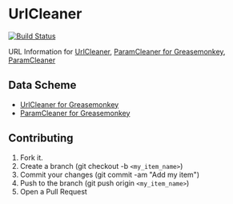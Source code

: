 # UrlCleaner

[![Build Status](https://travis-ci.org/wedata/UrlCleaner.png?branch=master)](https://travis-ci.org/wedata/UrlCleaner)

URL Information for [UrlCleaner](http://userscripts.org/scripts/show/70851), [ParamCleaner for Greasemonkey](http://userscripts.org/scripts/show/100611), [ParamCleaner](https://github.com/azu/ParamCleaner)

## Data Scheme

- [UrlCleaner for Greasemonkey](http://userscripts.org/scripts/show/70851)
- [ParamCleaner for Greasemonkey](http://userscripts.org/scripts/show/100611)

## Contributing

1. Fork it.
1. Create a branch (git checkout -b `<my_item_name>`)
1. Commit your changes (git commit -am "Add my item")
1. Push to the branch (git push origin `<my_item_name>`)
1. Open a Pull Request
